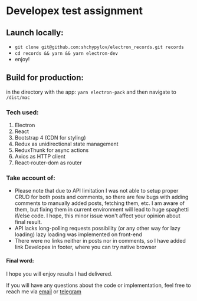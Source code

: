 # Developex test assignment

## Launch locally:

-   `git clone git@github.com:shchypylov/electron_records.git records`
-   `cd records && yarn && yarn electron-dev`
-   enjoy!

## Build for production:

in the directory with the app: `yarn electron-pack` and then navigate to `/dist/mac`

### Tech used:

1. Electron
2. React
3. Bootstrap 4 (CDN for styling)
4. Redux as unidirectional state management
5. ReduxThunk for async actions
6. Axios as HTTP client
7. React-router-dom as router

### Take account of:

-   Please note that due to API limitation I was not able to setup proper CRUD for both posts and comments, so there are few bugs with adding comments to manually added posts, fetching them, etc. I am aware of them, but fixing them in current environment will lead to huge spaghetti if/else code. I hope, this minor issue won't affect your opinion about final result.
-   API lacks long-polling requests possibility (or any other way for lazy loading) lazy loading was implemented on front-end
-   There were no links neither in posts nor in comments, so I have added link Developex in footer, where you can try native browser

#### Final word:
I hope you will enjoy results I had delivered. 

If you will have any questions about the code or implementation, feel free to reach me via [email](mailto:shchypylov@gmail.com) or [telegram](https://t.me/shchypylov)